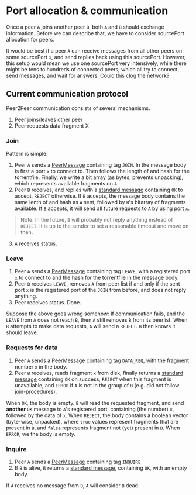 # Port allocation & communication
Once a peer `A` joins another peer `B`, both `A` and `B` should exchange information.
Before we can describe that, we have to consider sourcePort allocation for peers.

It would be best if a peer `A` can receive messages from all other peers on some sourcePort `x`, and send replies back using this sourcePort.
However, this setup would mean we use one sourcePort very intensively, while there might be tens to hundreds of connected peers, which all try to connect, send messages, and wait for answers.
Could this clog the network?

## Current communication protocol
Peer2Peer communication consists of several mechanisms.

 1. Peer joins/leaves other peer
 2. Peer requests data fragment X

### Join
Pattern is simple:
 1. Peer `A` sends a [PeerMessage](/src/peer/connection/message/peer/message.h) containing tag `JOIN`.
 In the message body is first a port `x` to connect to. Then follows the length of and hash for the torrentfile. Finally, we write a bit array (as bytes, prevents unpacking), which represents available fragments on `A`.
 2. Peer `B` receives, and replies with a [standard message](/src/shared/connection/message/message.h) containing `OK` to accept, `REJECT` otherwise. If `B` accepts, the message body contains the same lenth of and hash as `A` sent, followed by `B`'s bitarray of fragments available.
 If `B` accepts, it will send all future requests to `A` by using port `x`.
 
> Note: In the future, `B` will probably not reply anything instead of `REJECT`. It is up to the sender to set a reasonable timeout and move on then.
 3. `A` receives status. 


### Leave
 1. Peer `A` sends a [PeerMessage](/src/peer/connection/message/peer/message.h) containing tag `LEAVE`, with a registered port `x` to connect to and the hash for the torrentfile in the message body.
 2. Peer `B` receives `LEAVE`, removes `A` from peer list if and only if the sent port `x` is the registered port of the `JOIN` from before, and does not reply anything.
 3. Peer receives status. Done.

Suppose the above goes wrong somehow:
If communication fails, and the `LEAVE` from `A` does not reach `B`, then `A` still removes `B` from its peerlist. When `B` attempts to make data requests, `A` will send a `REJECT`. `B` then knows it should leave.


### Requests for data
 1. Peer `A` sends a [PeerMessage](/src/peer/connection/message/peer/message.h) containing tag `DATA_REQ`, with the fragment number `x` in the body.
 2. Peer `B` receives, reads fragment `x` from disk, finally returns a [standard message](/src/shared/connection/message/message.h) containing `OK` on success, `REJECT` when this fragment is unavailable, and `ERROR` if `A` is not in the group of `B` (e.g. did not follow join-procedures).

 When `OK`, the body is empty. `B` will read the requested fragment, and send **another** `OK` message to `A`'s registered port, containing (the number) `x`, followed by the data of `x`.
 When `REJECT`, the body contains a boolean vector (byte-wise, unpacked), where `true` values represent fragments that are present in `B`, and `false` represents fragment not (yet) present in `B`.
 When `ERROR`, we the body is empty.

### Inquire
 1. Peer `A` sends a [PeerMessage](/src/peer/connection/message/peer/message.h) containing tag `INQUIRE`
 2. If `B` is alive, it returns a [standard message](/src/shared/connection/message/message.h), containing `OK`, with an empty body.

 If `A` receives no message from `B`, `A` will consider `B` dead.